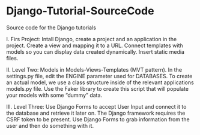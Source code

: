 # Django-Tutorial-SourceCode
Source code for the Django tutorials

I. Firs Project:
  Intall Django, create a project and an application in the project.
  Create a view and mapping it to a URL.
  Connect templates with models so you can display data created dynamically.
  Insert static media files.

II. Level Two:
  Models in Models-Views-Templates (MVT pattern).
  In the settings.py file, edit the ENGINE parameter used for DATABASES.
  To create an actual model, we use a class structure inside of the relevant applications models.py file.
  Use the Faker library to create this script that will populate your models with some “dummy” data.
  
III. Level Three:
  Use Django Forms to accept User Input and connect it to the database and retrieve it later on.
  The Django framework requires the CSRF token to be present.
  Use Django Forms to grab information from the user and then do something with it.
  
